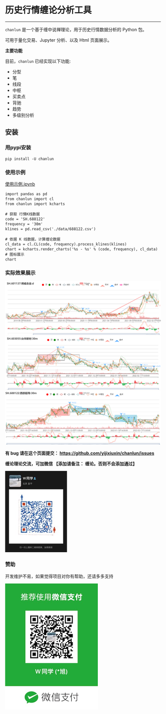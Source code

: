 # 历史行情缠论分析工具

---

`chanlun` 是一个基于缠中说禅理论，用于历史行情数据分析的 Python 包。

可用于量化交易、Jupyter 分析、以及 Html 页面展示。

**主要功能**

目前，`chanlun` 已经实现以下功能:

* 分型
* 笔
* 线段
* 中枢
* 买卖点
* 背驰
* 趋势
* 多级别分析

## 安装

### 用pypi安装

    pip install -U chanlun


### 使用示例

[使用示例.ipynb](example/使用示例.ipynb)

    import pandas as pd
    from chanlun import cl
    from chanlun import kcharts

    # 获取 行情K线数据
    code = 'SH.688122'
    frequency = '30m'
    klines = pd.read_csv('./data/688122.csv')

    # 依据 K 线数据，计算缠论数据
    cl_data = cl.CL(code, frequency).process_klines(klines)
    chart = kcharts.render_charts('%s - %s' % (code, frequency), cl_data)
    # 图标展示
    chart

### 实际效果展示

![Demo-1](images/demo-1.png)
![Demo-2](images/demo-2.png)
![Demo-3](images/demo-3.png)


**有 bug 请在这个页面提交： https://github.com/yijixiuxin/chanlun/issues**


**缠论理论交流，可加微信 【添加请备注： 缠论。否则不会添加通过】**

![微信](images/wx.jpg)

### 赞助

开发维护不易，如果觉得项目对你有帮助，还请多多支持


![微信支付](images/wx_pay.jpg)
